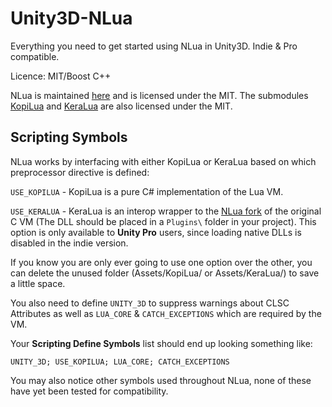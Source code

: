 Unity3D-NLua
=======

Everything you need to get started using NLua in Unity3D. Indie & Pro compatible.

Licence: MIT/Boost C++

NLua is maintained [here](https://github.com/NLua/NLua) and is licensed under the MIT.
The submodules [KopiLua](https://github.com/NLua/KopiLua) and [KeraLua](https://github.com/NLua/KeraLua) are also licensed under the MIT.

## Scripting Symbols

NLua works by interfacing with either KopiLua or KeraLua based on which
preprocessor directive is defined:

`USE_KOPILUA` - KopiLua is a pure C# implementation of the Lua VM.

`USE_KERALUA` - KeraLua is an interop wrapper to the [NLua fork](https://github.com/NLua/lua)
of the original C VM (The DLL should be placed in a `Plugins\` folder in your project). 
This option is only available to **Unity Pro** users, since loading native DLLs is disabled
in the indie version.

If you know you are only ever going to use one option over the other, you can delete 
the unused folder (Assets/KopiLua/ or Assets/KeraLua/) to save a little space.

You also need to define `UNITY_3D` to suppress warnings about CLSC Attributes as
well as `LUA_CORE` & `CATCH_EXCEPTIONS` which are required by the VM.

Your **Scripting Define Symbols** list should end up looking something like:

```
UNITY_3D; USE_KOPILUA; LUA_CORE; CATCH_EXCEPTIONS
```

You may also notice other symbols used throughout NLua, none of these have yet
been tested for compatibility.
